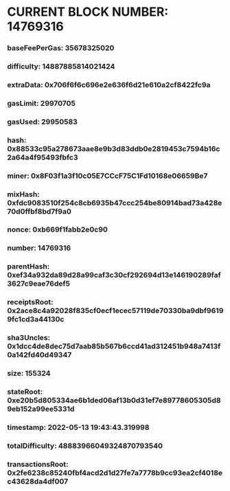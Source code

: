 # CURRENT BLOCK NUMBER: 14769316

### baseFeePerGas: 35678325020
### difficulty: 14887885814021424
### extraData: 0x706f6f6c696e2e636f6d21e610a2cf8422fc9a
### gasLimit: 29970705
### gasUsed: 29950583
### hash: 0x88533c95a278673aae8e9b3d83ddb0e2819453c7594b16c2a64a4f95493fbfc3
### miner: 0x8F03f1a3f10c05E7CCcF75C1Fd10168e06659Be7
### mixHash: 0xfdc9083510f254c8cb6935b47ccc254be80914bad73a428e70d0ffbf8bd7f9a0
### nonce: 0xb669f1fabb2e0c90
### number: 14769316
### parentHash: 0xef34a932da89d28a99caf3c30cf292694d13e146190289faf3627c9eae76def5
### receiptsRoot: 0x2ace8c4a92028f835cf0ecf1ecec57119de70330ba9dbf96199fc1cd3a44130c
### sha3Uncles: 0x1dcc4de8dec75d7aab85b567b6ccd41ad312451b948a7413f0a142fd40d49347
### size: 155324
### stateRoot: 0xe20b5d805334ae6b1ded06af13b0d31ef7e89778605305d89eb152a99ee5331d
### timestamp: 2022-05-13 19:43:43.319998
### totalDifficulty: 48883966049324870793540
### transactionsRoot: 0x2fe6238c85240fbf4acd2d1d27fe7a7778b9cc93ea2cf4018ec43628da4df007
